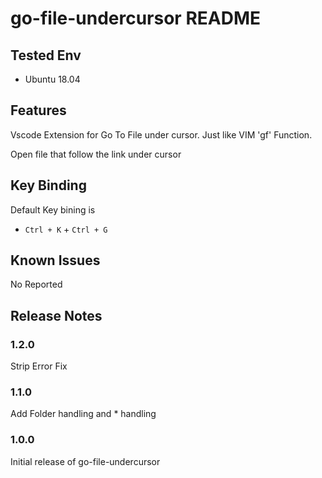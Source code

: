 # **go-file-undercursor README**

## **Tested Env**

- Ubuntu 18.04

## **Features**

Vscode Extension for Go To File under cursor. Just like VIM 'gf' Function.

Open file that follow the link under cursor

## **Key Binding**

Default Key bining is

- `Ctrl + K` + `Ctrl + G`

## **Known Issues**

No Reported

## **Release Notes**

### 1.2.0

Strip Error Fix

### 1.1.0

Add Folder handling and * handling

### **1.0.0**

Initial release of go-file-undercursor
